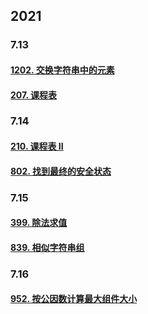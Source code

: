 ## 2021
### 7.13
#### [1202. 交换字符串中的元素](https://leetcode-cn.com/problems/smallest-string-with-swaps/)
#### [207. 课程表](https://leetcode-cn.com/problems/course-schedule/)
### 7.14
#### [210. 课程表 II](https://leetcode-cn.com/problems/course-schedule-ii/)
#### [802. 找到最终的安全状态](https://leetcode-cn.com/problems/find-eventual-safe-states/)
### 7.15
#### [399. 除法求值](https://leetcode-cn.com/problems/evaluate-division/)
#### [839. 相似字符串组](https://leetcode-cn.com/problems/similar-string-groups/)
### 7.16
#### [952. 按公因数计算最大组件大小](https://leetcode-cn.com/problems/largest-component-size-by-common-factor/)